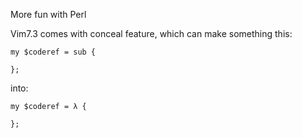 
More fun with Perl

Vim7.3 comes with conceal feature, which can make something this:


    my $coderef = sub {

    };

into:

    my $coderef = λ {

    };

